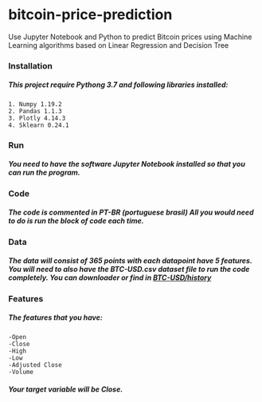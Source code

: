 # bitcoin-price-prediction
Use Jupyter Notebook and Python to predict Bitcoin prices using Machine Learning algorithms based on Linear Regression and Decision Tree
### Installation
##### This project require Pythong 3.7 and following libraries installed:
	1. Numpy 1.19.2
	2. Pandas 1.1.3
	3. Plotly 4.14.3
	4. Sklearn 0.24.1
### Run 
##### You need to have the software Jupyter Notebook installed so that you can run the program.
### Code
##### The code is commented in PT-BR (portuguese brasil) All you would need to do is run the block of code each time. 

### Data 
#####  The data will consist of 365 points with each datapoint have 5 features. You will need to also have the BTC-USD.csv dataset file to run the code completely. You can downloader or find in [BTC-USD/history](https://finance.yahoo.com/quote/BTC-USD/history/)

### Features

##### The features that you have: 
	-Open
	-Close
	-High
	-Low
	-Adjusted Close
	-Volume
##### Your target variable will be Close.
